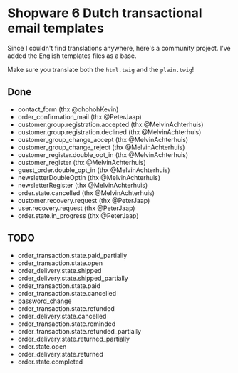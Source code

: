 # Shopware 6 Dutch transactional email templates

Since I couldn't find translations anywhere, here's a community project. I've added the English templates files as a base.

Make sure you translate both the `html.twig` and the `plain.twig`!

## Done
- contact_form (thx @ohohohKevin)
- order_confirmation_mail (thx @PeterJaap)
- customer.group.registration.accepted (thx @MelvinAchterhuis)
- customer.group.registration.declined (thx @MelvinAchterhuis)
- customer_group_change_accept (thx @MelvinAchterhuis)
- customer_group_change_reject (thx @MelvinAchterhuis)
- customer_register.double_opt_in (thx @MelvinAchterhuis)
- customer_register (thx @MelvinAchterhuis)
- guest_order.double_opt_in (thx @MelvinAchterhuis)
- newsletterDoubleOptIn (thx @MelvinAchterhuis)
- newsletterRegister (thx @MelvinAchterhuis)
- order.state.cancelled (thx @MelvinAchterhuis)
- customer.recovery.request (thx @PeterJaap)
- user.recovery.request (thx @PeterJaap)
- order.state.in_progress (thx @PeterJaap)

## TODO
- order_transaction.state.paid_partially
- order_transaction.state.open
- order_delivery.state.shipped
- order_delivery.state.shipped_partially
- order_transaction.state.paid
- order_transaction.state.cancelled
- password_change
- order_transaction.state.refunded
- order_delivery.state.cancelled
- order_transaction.state.reminded
- order_transaction.state.refunded_partially
- order_delivery.state.returned_partially
- order.state.open
- order_delivery.state.returned
- order.state.completed